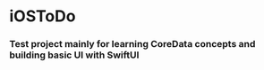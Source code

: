 # iOSToDo

### Test project mainly for learning CoreData concepts and building basic UI with SwiftUI
